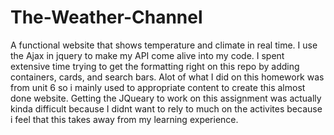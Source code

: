 # The-Weather-Channel
A functional website that shows temperature and climate in real time.
I use the Ajax in jquery to make my API come alive into my code.
I spent extensive time trying to get the formatting right on this repo by adding containers, cards, and search bars.
Alot of what I did on this homework was from unit 6 so i mainly used to appropriate content to create this almost done website.
Getting the JQueary to work on this assignment was actually kinda difficult because I didnt want to rely to much on the activites because i feel that this takes away from my learning experience.
